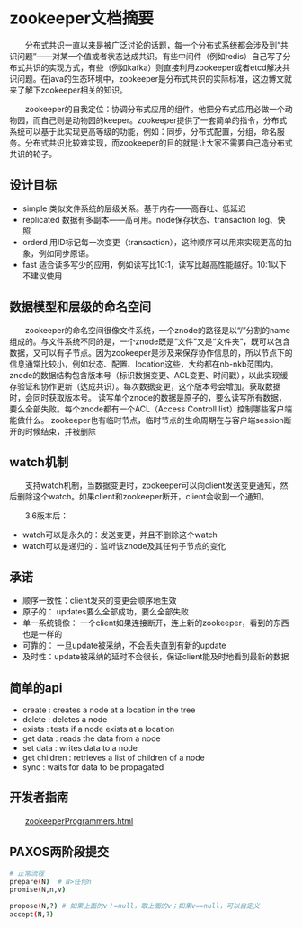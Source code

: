 # zookeeper文档摘要

　　分布式共识一直以来是被广泛讨论的话题，每一个分布式系统都会涉及到“共识问题”——对某一个值或者状态达成共识。有些中间件（例如redis）自己写了分布式共识的实现方式，有些（例如kafka）则直接利用zookeeper或者etcd解决共识问题。在java的生态环境中，zookeeper是分布式共识的实际标准，这边博文就来了解下zookeeper相关的知识。

　　zookeeper的自我定位：协调分布式应用的组件。他把分布式应用必做一个动物园，而自己则是动物园的keeper。zookeeper提供了一套简单的指令，分布式系统可以基于此实现更高等级的功能，例如：同步，分布式配置，分组，命名服务。分布式共识比较难实现，而zookeeper的目的就是让大家不需要自己造分布式共识的轮子。

## 设计目标

* simple 类似文件系统的层级关系。基于内存——高吞吐、低延迟
* replicated 数据有多副本——高可用。node保存状态、transaction log、快照
* orderd 用ID标记每一次变更（transaction），这种顺序可以用来实现更高的抽象，例如同步原语。
* fast 适合读多写少的应用，例如读写比10:1，读写比越高性能越好。10:1以下不建议使用

## 数据模型和层级的命名空间

　　zookeeper的命名空间很像文件系统，一个znode的路径是以“/”分割的name组成的。与文件系统不同的是，一个znode既是“文件”又是“文件夹”，既可以包含数据，又可以有子节点。因为zookeeper是涉及来保存协作信息的，所以节点下的信息通常比较小，例如状态、配置、location这些，大约都在nb-nkb范围内。
znode的数据结构包含版本号（标识数据变更、ACL变更、时间戳），以此实现缓存验证和协作更新（达成共识）。每次数据变更，这个版本号会增加。获取数据时，会同时获取版本号。
读写单个znode的数据是原子的，要么读写所有数据，要么全部失败。每个znode都有一个ACL（Access Controll list）控制哪些客户端能做什么。
zookeeper也有临时节点，临时节点的生命周期在与客户端session断开的时候结束，并被删除

## watch机制

　　支持watch机制，当数据变更时，zookeeper可以向client发送变更通知，然后删除这个watch。如果client和zookeeper断开，client会收到一个通知。

　　3.6版本后：

* watch可以是永久的：发送变更，并且不删除这个watch
* watch可以是递归的：监听该znode及其任何子节点的变化

## 承诺

* 顺序一致性：client发来的变更会顺序地生效
* 原子的： updates要么全部成功，要么全部失败
* 单一系统镜像： 一个client如果连接断开，连上新的zookeeper，看到的东西也是一样的
* 可靠的： 一旦update被采纳，不会丢失直到有新的update
* 及时性：update被采纳的延时不会很长，保证client能及时地看到最新的数据

## 简单的api

* create : creates a node at a location in the tree
* delete : deletes a node
* exists : tests if a node exists at a location
* get data : reads the data from a node
* set data : writes data to a node
* get children : retrieves a list of children of a node
* sync : waits for data to be propagated

## 开发者指南

　　[zookeeperProgrammers.html](https://zookeeper.apache.org/doc/r3.6.2/zookeeperProgrammers.html)

## PAXOS两阶段提交

```bash
# 正常流程
prepare(N)  # N>任何n
promise(N,n,v)

propose(N,?) # 如果上面的v！=null，取上面的v；如果v==null，可以自定义
accept(N,?)
```
